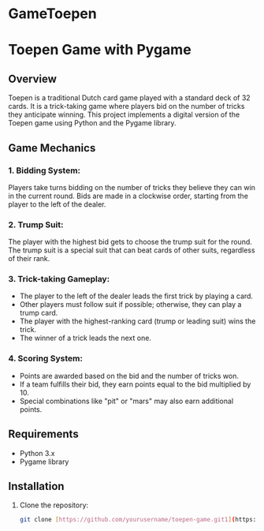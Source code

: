 # GameToepen
# Toepen Game with Pygame

## Overview

Toepen is a traditional Dutch card game played with a standard deck of 32 cards. It is a trick-taking game where players bid on the number of tricks they anticipate winning. This project implements a digital version of the Toepen game using Python and the Pygame library.

## Game Mechanics

### 1. **Bidding System:**

Players take turns bidding on the number of tricks they believe they can win in the current round. Bids are made in a clockwise order, starting from the player to the left of the dealer.

### 2. **Trump Suit:**

The player with the highest bid gets to choose the trump suit for the round. The trump suit is a special suit that can beat cards of other suits, regardless of their rank.

### 3. **Trick-taking Gameplay:**

- The player to the left of the dealer leads the first trick by playing a card.
- Other players must follow suit if possible; otherwise, they can play a trump card.
- The player with the highest-ranking card (trump or leading suit) wins the trick.
- The winner of a trick leads the next one.

### 4. **Scoring System:**

- Points are awarded based on the bid and the number of tricks won.
- If a team fulfills their bid, they earn points equal to the bid multiplied by 10.
- Special combinations like "pit" or "mars" may also earn additional points.

## Requirements

- Python 3.x
- Pygame library

## Installation

1. Clone the repository:

   ```bash
   git clone [https://github.com/yourusername/toepen-game.git1](https://github.com/Stephen97T/GameToepen.git)https://github.com/Stephen97T/GameToepen.git

